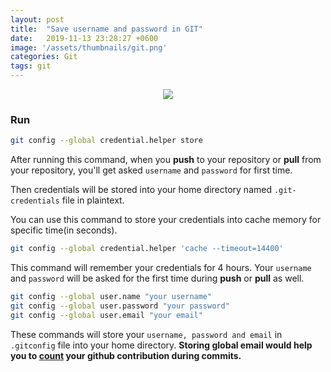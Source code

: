 ```yaml
---
layout: post
title:  "Save username and password in GIT"
date:   2019-11-13 23:28:27 +0600
image: '/assets/thumbnails/git.png'
categories: Git
tags: git
---
```


<div align="center">
    <img src="https://img.icons8.com/color/100/000000/git.png">
</div>

### Run

```bash
git config --global credential.helper store
```

After running this command, when you **push** to your repository or **pull** from your repository, you'll get asked `username` and `password` for first time.

Then credentials will be stored into your home directory named `.git-credentials` file in plaintext.

You can use this command to store your credentials into cache memory for specific time(in seconds).

```bash
git config --global credential.helper 'cache --timeout=14400'
```

This command will remember your credentials for 4 hours. Your `username` and `password` will be asked for the first time during **push** or **pull** as well.


```bash
git config --global user.name "your username"
git config --global user.password "your password"
git config --global user.email "your email"
```

These commands will store your `username, password and email` in `.gitconfig` file into your home directory.
**Storing global email would help you to [count](https://help.github.com/en/github/setting-up-and-managing-your-github-profile/why-are-my-contributions-not-showing-up-on-my-profile#contributions-that-are-counted) your github contribution during commits.**
